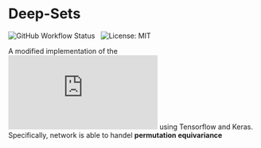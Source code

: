 # Deep-Sets
![GitHub Workflow Status](https://img.shields.io/github/workflow/status/xl402/deep-sets/deep-sets-transformer) &nbsp;  ![License: MIT](https://img.shields.io/badge/License-MIT-yellow.svg)

A modified implementation of the ![Set Transformer](http://proceedings.mlr.press/v97/lee19d/lee19d.pdf) using Tensorflow and Keras. Specifically, network is able to handel **permutation equivariance**
